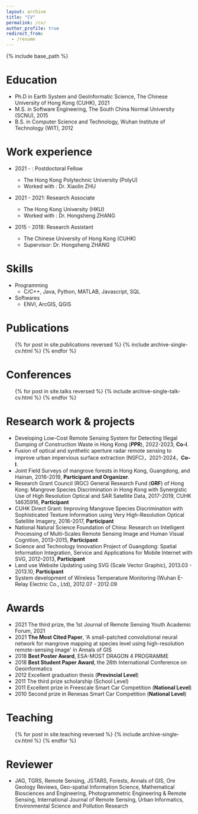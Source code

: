 ```yaml
---
layout: archive
title: "CV"
permalink: /cv/
author_profile: true
redirect_from:
  - /resume
---
```


{% include base_path %}

Education
======
* Ph.D in Earth System and GeoInformatic Science, The Chinese University of Hong Kong (CUHK), 2021
* M.S. in Software Engineering, The South China Normal University (SCNU), 2015
* B.S. in Computer Science and Technology, Wuhan Institute of Technology (WIT), 2012

Work experience
======
* 2021 - : Postdoctoral Fellow
  * The Hong Kong Polytechnic University (PolyU)
  * Worked with : Dr. Xiaolin ZHU

* 2021 - 2021: Research Associate
  * The Hong Kong University (HKU)
  * Worked with : Dr. Hongsheng ZHANG

* 2015 - 2018: Research Assistant
  * The Chinese University of Hong Kong (CUHK)
  * Supervisor: Dr. Hongsheng ZHANG
  
Skills
======
* Programming
  * C/C++, Java, Python, MATLAB, Javascript, SQL
* Softwares
  * ENVI, ArcGIS, QGIS

Publications
======
  <ul>{% for post in site.publications reversed %}
    {% include archive-single-cv.html %}
  {% endfor %}</ul>
  
Conferences
======
  <ul>{% for post in site.talks reversed %}
    {% include archive-single-talk-cv.html  %}
  {% endfor %}</ul>

Research work & projects
======
*	Developing Low-Cost Remote Sensing System for Detecting Illegal Dumping of Construction Waste in Hong Kong (**PPR**), 2022-2023, **Co-I**.
*	Fusion of optical and synthetic aperture radar remote sensing to improve urban impervious surface extraction (NSFC)，2021-2024，**Co-I**.
*	Joint Field Surveys of mangrove forests in Hong Kong, Guangdong, and Hainan, 2016-2019, **Participant and Organizer**.
*	Research Grant Council (RGC) General Research Fund (**GRF**) of Hong Kong: Mangrove Species Discrimination in Hong Kong with Synergistic Use of High Resolution Optical and SAR Satellite Data, 2017-2019, CUHK 14635916, **Participant**
*	CUHK Direct Grant: Improving Mangrove Species Discrimination with Sophisticated Texture Information using Very High-Resolution Optical Satellite Imagery, 2016-2017, **Participant**
*	National Natural Science Foundation of China: Research on Intelligent Processing of Multi-Scales Remote Sensing Image and Human Visual Cognition, 2013–2015, **Participant**
*	Science and Technology Innovation Project of Guangdong: Spatial Information Integration, Service and Applications for Mobile Internet with SVG, 2012–2013, **Participant**
*	Land use Website Updating using SVG (Scale Vector Graphic), 2013.03 - 2013.10, **Participant**
*	System development of Wireless Temperature Monitoring (Wuhan E-Relay Electric Co., Ltd), 2012.07 - 2012.09

Awards
======
* 2021	The third prize, the 1st Journal of Remote Sensing Youth Academic Forum, 2021
* 2021	**The Most Cited Paper**, 'A small-patched convolutional neural network for mangrove mapping at species level using high-resolution remote-sensing image' in Annals of GIS
* 2018	**Best Poster Award**, ESA-MOST DRAGON 4 PROGRAMME
* 2018	**Best Student Paper Award**, the 26th International Conference on Geoinformatics
* 2012	Excellent graduation thesis (**Provincial Level**)		
* 2011	The third prize scholarship (School Level)
* 2011	Excellent prize in Freescale Smart Car Competition (**National Level**)
* 2010	Second prize in Renesas Smart Car Competition (**National Level**)

Teaching
======
  <ul>{% for post in site.teaching reversed %}
    {% include archive-single-cv.html %}
  {% endfor %}</ul>
  
Reviewer
======
* JAG, TGRS, Remote Sensing, JSTARS, Forests, Annals of GIS, Ore Geology Reviews, Geo-spatial Information Science, Mathematical Biosciences and Engineering, Photogrammetric Engineering & Remote Sensing, International Journal of Remote Sensing, Urban Informatics, Environmental Science and Pollution Research
